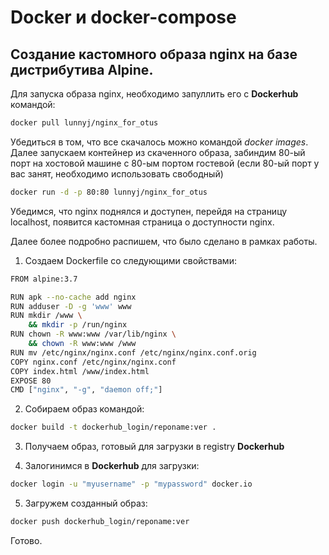 # Docker и docker-compose

## Создание каcтомного образа nginx на базе дистрибутива Alpine.

Для запуска образа nginx, необходимо запуллить его с **Dockerhub** командой:

```bash
docker pull lunnyj/nginx_for_otus
```

Убедиться в том, что все скачалось можно командой *docker images*.
Далее запускаем контейнер из скаченного образа, забиндим 80-ый порт на хостовой машине с 80-ым портом гостевой (если 80-ый порт у вас занят, необходимо использовать свободный)

```bash
docker run -d -p 80:80 lunnyj/nginx_for_otus
```

Убедимся, что nginx поднялся и доступен, перейдя на страницу localhost, появится кастомная страница о доступности nginx.

Далее более подробно распишем, что было сделано в рамках работы.

1. Создаем Dockerfile со следующими свойствами:

```bash
FROM alpine:3.7

RUN apk --no-cache add nginx
RUN adduser -D -g 'www' www
RUN mkdir /www \
    && mkdir -p /run/nginx
RUN chown -R www:www /var/lib/nginx \
    && chown -R www:www /www
RUN mv /etc/nginx/nginx.conf /etc/nginx/nginx.conf.orig
COPY nginx.conf /etc/nginx/nginx.conf
COPY index.html /www/index.html
EXPOSE 80
CMD ["nginx", "-g", "daemon off;"]
```

2. Собираем образ командой:

```bash
docker build -t dockerhub_login/reponame:ver .
```

3. Получаем образ, готовый для загрузки в registry **Dockerhub**

4. Залогинимся в **Dockerhub** для загрузки:

```bash
docker login -u "myusername" -p "mypassword" docker.io
```

5. Загружем созданный образ:

```bash
docker push dockerhub_login/reponame:ver
```
Готово.